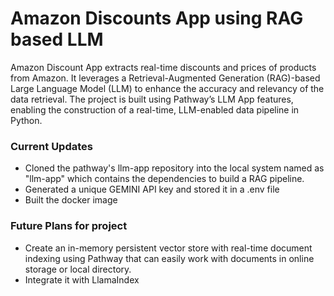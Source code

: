 # Amazon Discounts App using RAG based LLM
Amazon Discount App extracts real-time discounts and prices of products from Amazon. It leverages a Retrieval-Augmented Generation (RAG)-based Large Language Model (LLM) to enhance the accuracy and relevancy of the data retrieval. The project is built using Pathway’s LLM App features, enabling the construction of a real-time, LLM-enabled data pipeline in Python.

### Current Updates
* Cloned the pathway's llm-app repository into the local system named as "llm-app" which contains the dependencies to build a RAG pipeline.
* Generated a unique GEMINI API key and stored it in a .env file
* Built the docker image

### Future Plans for project
* Create an in-memory persistent vector store with real-time document indexing using Pathway that can easily work with documents in online storage or local directory.
* Integrate it with LlamaIndex

